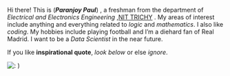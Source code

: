 Hi there!
This is (_**Paranjoy Paul**_) , a freshman from the department of _Electrical and Electronics Engineering_ ,[NIT TRICHY](https://www.nitt.edu) .
My areas of interest include anything and everything related to _logic_ and _mathematics_. I also like _coding_. 
My hobbies include playing football and I’m a diehard fan of Real Madrid. 
I want to be a _Data Scientist_ in the near future.

If you like **inspirational quote**, _look below_ or else _ignore_.  
  
![: )](http://knowyourmeme.com/memes/life-hacks)

